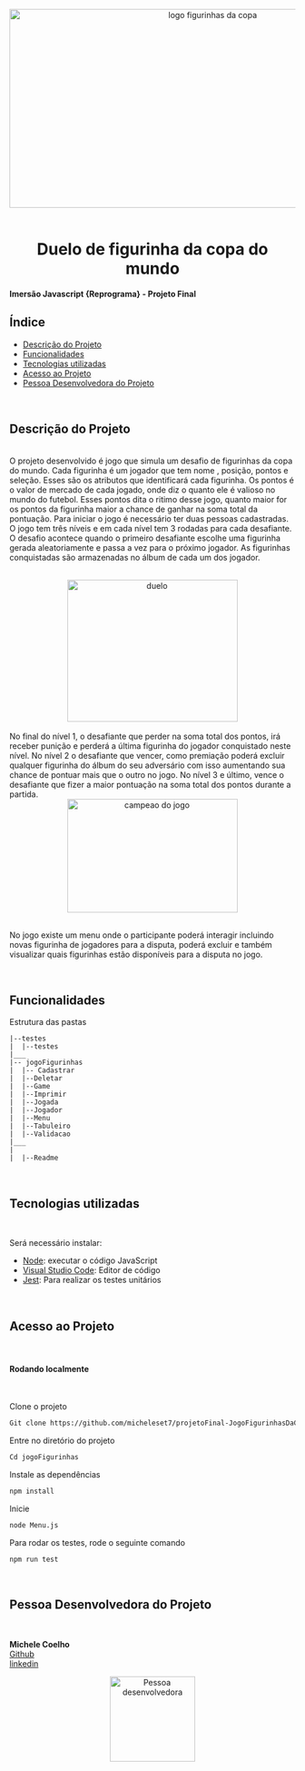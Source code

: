 
<br/>
<div align="center">
  <img width="700" height="350" src="https://user-images.githubusercontent.com/60739164/206579460-0eb62dbe-877d-4650-b303-b97d6682cb80.png" alt="logo figurinhas da copa" />
</div>
<br/>

 <h1 align="center">Duelo de figurinha da copa do mundo </h1>

**Imersão Javascript {Reprograma} - Projeto Final**


## Índice

* [Descrição do Projeto](#descrição-do-projeto)
* [Funcionalidades ](#funcionalidades)
* [Tecnologias utilizadas](#tecnologias-utilizadas)
* [Acesso ao Projeto](#acesso-ao-projeto)
* [Pessoa Desenvolvedora do Projeto](#pessoa-desenvolvedora-do-projeto)

<br/>

## Descrição do Projeto

<br/> O projeto desenvolvido é jogo que simula um desafio de figurinhas da copa do mundo. Cada figurinha é um jogador que tem nome , posição, pontos e seleção. Esses são os atributos que identificará cada figurinha. Os pontos é o valor de mercado de cada jogado, onde diz o quanto ele é valioso no mundo do futebol. Esses pontos dita o ritimo desse jogo, quanto maior for os pontos da figurinha maior a chance de ganhar na soma total da pontuação.
 Para iniciar o jogo é necessário ter duas pessoas cadastradas. O jogo tem três níveis e em cada nível tem 3 rodadas para cada desafiante.
O desafio acontece quando o primeiro desafiante escolhe uma figurinha gerada aleatoriamente e passa a vez para o próximo jogador. As figurinhas conquistadas são armazenadas no álbum de cada um dos jogador.
<br/>
<br/>

<div align="center">
  <img width="300" height="250" src="https://user-images.githubusercontent.com/60739164/206578326-58661d6e-c8f1-4716-b26b-abe279b7f6bc.jpg" alt="duelo"/>
</div><br/>
No final do nível 1, o desafiante que perder na soma total dos pontos, irá receber punição e perderá a última figurinha do jogador conquistado neste nível. 
No nível 2 o desafiante que vencer, como premiação poderá excluir qualquer figurinha do álbum do seu adversário com isso aumentando sua chance de pontuar mais que o outro no jogo. 
No nível 3 e último, vence o desafiante que fizer a maior pontuação na soma total dos pontos durante a partida.

<br/>

<div align="center">
  <img width="300" height="200" src="https://user-images.githubusercontent.com/60739164/206578654-0e4a1b2a-93d6-41a2-9c1d-fc308b0bebb6.gif" alt="campeao do jogo"/></div >

<br/>

  No jogo existe um menu onde o participante poderá interagir incluindo novas figurinha de jogadores para a disputa, poderá excluir e também visualizar quais figurinhas estão disponíveis para a disputa no jogo. 

<br/>

## Funcionalidades 

Estrutura das pastas

```
|--testes
|  |--testes
|___ 
|-- jogoFigurinhas
|  |-- Cadastrar
|  |--Deletar
|  |--Game
|  |--Imprimir
|  |--Jogada
|  |--Jogador
|  |--Menu
|  |--Tabuleiro
|  |--Validacao
|___
|
|  |--Readme
```

<br/>

 ## Tecnologias utilizadas
 <br/>

 Será necessário instalar:

 - [Node]("https://docs.npmjs.com/downloading-and-installing-node-js-and-npm"):  executar o código JavaScript 
 - [Visual Studio Code]("https://code.visualstudio.com/download"): Editor de código 
 - [Jest]("https://jestjs.io/docs/getting-started"): Para realizar os testes unitários

<br/>

 ## Acesso ao Projeto
 <br/>

#### **Rodando localmente**
<br/>
 
Clone o projeto
``` bash
Git clone https://github.com/micheleset7/projetoFinal-JogoFigurinhasDaCopa.git
```
Entre no diretório do projeto
``` bash
Cd jogoFigurinhas
```
Instale as dependências
``` bash
npm install
```
Inicie 
``` bash
node Menu.js
```
Para rodar os testes, rode o seguinte comando
```
npm run test
```
<br/>

## Pessoa Desenvolvedora do Projeto
<br/>

**Michele Coelho** <br/> 
[Github](https://github.com/micheleset7) <br/>
[linkedin](https://www.linkedin.com/in/michele-coelho-5017aa79/)  
 
  <div align="center">
  <img width="150" height="150" src="https://media.licdn.com/dms/image/C5603AQGL8fqXK7Itzw/profile-displayphoto-shrink_800_800/0/1608240689454?e=1675900800&v=beta&t=9LQ-IdfJAmKr_NUGlSwaZ_O2g7j9Xa7nFGZ3aIabAdI" alt="Pessoa desenvolvedora"/>
</div>

